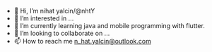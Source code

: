 - 👋 Hi, I’m nihat yalcin/@nhtY
- 👀 I’m interested in ...
- 🌱 I’m currently learning java and mobile programming with flutter.
- 💞️ I’m looking to collaborate on ...
- 📫 How to reach me n_hat.yalcin@outlook.com

<!---
nhtY/nhtY is a ✨ special ✨ repository because its `README.md` (this file) appears on your GitHub profile.
You can click the Preview link to take a look at your changes.
--->
